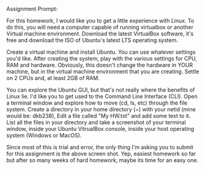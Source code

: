 Assignment Prompt:

For this homework, I would like you to get a little experience with Linux.  To do this, you will need a computer capable of running virtualbox or another Virtual machine environment.  Download the latest VirtualBox software, it's free and download the ISO of Ubuntu's latest LTS operating system.

Create a virtual machine and install Ubuntu.  You can use whatever settings you'd like.  After creating the system, play with the various settings for CPU, RAM and hardware.  Obviously, this doesn't change the hardware in YOUR machine, but in the virtual machine environment that you are creating.  Settle on 2 CPUs and, at least 2GB of RAM.

You can explore the Ubuntu GUI, but that's not really where the benefits of Linux lie.  I'd like you to get used to the Command Line Interface (CLI).  Open a terminal window and explore how to move (cd, ls, etc) through the file system.  Create a directory in your home directory (~) with your netid (mine would be: dkb238), Edit a file called "My HW.txt" and add some text to it.  List all the files in your directory and take a screenshot of your terminal window, inside your Ubuntu VitrualBox console, inside your host operating system (Windows or MacOS).

Since most of this is trial and error, the only thing I'm asking you to submit for this assignment is the above screen shot.  Yep, easiest homework so far but after so many weeks of hard homework, maybe its time for an easy one.
